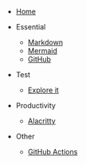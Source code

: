 - [Home](/)

* Essential

  - [Markdown](/markdown/)
  - [Mermaid](/mermaid/)
  - [GitHub](/github/)

* Test

  - [Explore it](/explore/)

* Productivity

  - [Alacritty](/Alacritty/)

* Other
  - [GitHub Actions ](/github-actions/)
